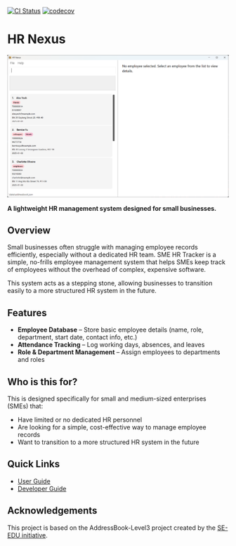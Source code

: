 [![CI Status](https://github.com/se-edu/addressbook-level3/workflows/Java%20CI/badge.svg)](https://github.com/se-edu/addressbook-level3/actions)
[![codecov](https://codecov.io/gh/nus-cs2103-AY2425S2/tp/branch/AY2425S2-CS2103-F15-3%2Ftp%3Amaster/graph/badge.svg?token=WSB76KOM78)](https://codecov.io/gh/nus-cs2103-AY2425S2/tp)

# HR Nexus
![Ui](docs/images/Ui.png)

**A lightweight HR management system designed for small businesses.**

## Overview
Small businesses often struggle with managing employee records efficiently, especially without a dedicated HR team. SME HR Tracker is a simple, no-frills employee management system that helps SMEs keep track of employees without the overhead of complex, expensive software.

This system acts as a stepping stone, allowing businesses to transition easily to a more structured HR system in the future.

## Features
- **Employee Database** – Store basic employee details (name, role, department, start date, contact info, etc.)
- **Attendance Tracking** – Log working days, absences, and leaves
- **Role & Department Management** – Assign employees to departments and roles

## Who is this for?
This is designed specifically for small and medium-sized enterprises (SMEs) that:
- Have limited or no dedicated HR personnel
- Are looking for a simple, cost-effective way to manage employee records
- Want to transition to a more structured HR system in the future

## Quick Links
- [User Guide](https://ay2425s2-cs2103t-t15-3.github.io/tp/UserGuide.html)
- [Developer Guide](https://ay2425s2-cs2103t-t15-3.github.io/tp/DeveloperGuide.html)

## Acknowledgements
This project is based on the AddressBook-Level3 project created by the [SE-EDU initiative](https://se-education.org).
